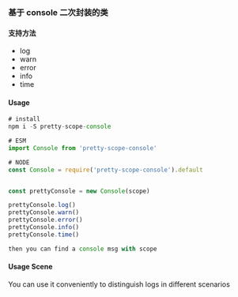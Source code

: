 ### 基于 console 二次封装的类

#### 支持方法

- log
- warn
- error
- info
- time

#### Usage

```javascript
# install
npm i -S pretty-scope-console

# ESM
import Console from 'pretty-scope-console'

# NODE
const Console = require('pretty-scope-console').default


const prettyConsole = new Console(scope)

prettyConsole.log()
prettyConsole.warn()
prettyConsole.error()
prettyConsole.info()
prettyConsole.time()

then you can find a console msg with scope

```

#### Usage Scene

You can use it conveniently to distinguish logs in different scenarios
